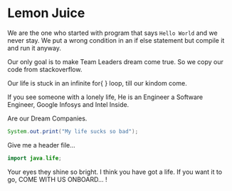# Lemon Juice


We are the one who started with program that says `Hello World` and we never stay. 
We put a wrong condition in an if else statement but compile it and run it anyway. 

Our only goal is to make Team Leaders dream come true.
So we copy our code from stackoverflow.

Our life is stuck in an infinite for{ } loop, till our kindom come.

If you see someone with a lonely life, He is an Engineer a Software Engineer,
Google Infosys and Intel Inside.

Are our Dream Companies.



```java
System.out.print("My life sucks so bad");
```
Give me a header file...
```java
import java.life;
```



Your eyes they shine so bright.
I think you have got a life.
If you want it to go, COME WITH US ONBOARD... !
